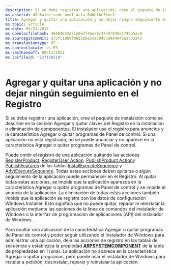 ```yaml
---
description: Si se debe registrar una aplicación, cree el paquete de instalación como se describe en la sección Agregar y quitar claves del Registro en la instalación o eliminación de componentes.
ms.assetid: d2c6afde-cede-4ed1-ac1a-8ddb1bc73ec2
title: Agregar y quitar una aplicación y no dejar ningún seguimiento en el Registro
ms.topic: article
ms.date: 05/31/2018
ms.openlocfilehash: 36804633a51e0e2f4beafc37e9f830e1743a5ac0
ms.sourcegitcommit: d75fc10b9f0825bbe5ce5045c90d4045e3c53243
ms.translationtype: MT
ms.contentlocale: es-ES
ms.lasthandoff: 09/13/2021
ms.locfileid: "127159218"
---
```

# <a name="adding-and-removing-an-application-and-leaving-no-trace-in-the-registry"></a>Agregar y quitar una aplicación y no dejar ningún seguimiento en el Registro

Si se debe registrar una aplicación, cree el paquete de instalación como se describe en la sección Agregar y quitar claves del Registro en la instalación o eliminación [de componentes](adding-or-removing-registry-keys-on-the-installation-or-removal-of-components.md). El instalador usa el registro para anuncios y la característica Agregar o quitar programas de Panel de control. Si una aplicación no está registrada, no se puede anunciar y no aparece en la característica Agregar o quitar programas de Panel de control.

Puede omitir el registro de una aplicación quitando las acciones [RegisterProduct](registerproduct-action.md), [RegisterUser Action](registeruser-action.md), [PublishProduct Action](publishproduct-action.md)y [PublishFeatures](publishfeatures-action.md) de las tablas [InstallExecuteSequence](installexecutesequence-table.md) y [AdvtExecuteSequence](advtexecutesequence-table.md). Todas estas acciones deben quitarse o algún seguimiento de la aplicación puede permanecer en el Registro. Al quitar todas estas acciones, se impide que la aplicación aparezca en la característica Agregar o quitar programas de Panel de control y se impide el anuncio de la aplicación. La eliminación de todas estas acciones también impide que la aplicación se registre con los datos de configuración Windows Installer. Esto significa que no puede quitar, reparar ni reinstalar [](command-line-options.md)la aplicación mediante las opciones de la línea de comandos del instalador de Windows o la interfaz de programación de aplicaciones (API) del instalador de Windows.

Para ocultar una aplicación de la característica Agregar o quitar programas de Panel de control y poder seguir utilizando el Instalador de Windows para administrar una aplicación, [](property-table.md) deje las acciones de registro en las tablas de secuencia y establezca la propiedad [**ARPSYSTEMCOMPONENT**](arpsystemcomponent.md) de la tabla de propiedades en 1 (una). La aplicación no aparece en la característica Agregar o quitar programas, pero puede usar el instalador de Windows para instalar a petición, desinstalar, reparar y reinstalar la aplicación.

 

 



